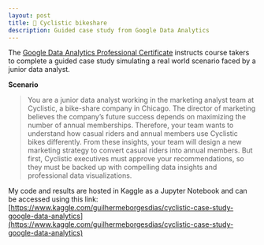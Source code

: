 ```yaml
---
layout: post
title: 🚴 Cyclistic bikeshare
description: Guided case study from Google Data Analytics
---
```


The [Google Data Analytics Professional Certificate](https://www.coursera.org/professional-certificates/google-data-analytics) instructs course takers to complete a guided case study simulating a real world scenario faced by a junior data analyst.

**Scenario**

> You are a junior data analyst working in the marketing analyst team at Cyclistic, a bike-share company in Chicago. The director of marketing believes the company’s future success depends on maximizing the number of annual memberships. Therefore, your team wants to understand how casual riders and annual members use Cyclistic bikes differently. From these insights, your team will design a new marketing strategy to convert casual riders into annual members. But first, Cyclistic executives must approve your recommendations, so they must be backed up with compelling data insights and professional data visualizations.

My code and results are hosted in Kaggle as a Jupyter Notebook and can be accessed using this link:
[https://www.kaggle.com/guilhermeborgesdias/cyclistic-case-study-google-data-analytics](https://www.kaggle.com/guilhermeborgesdias/cyclistic-case-study-google-data-analytics)

